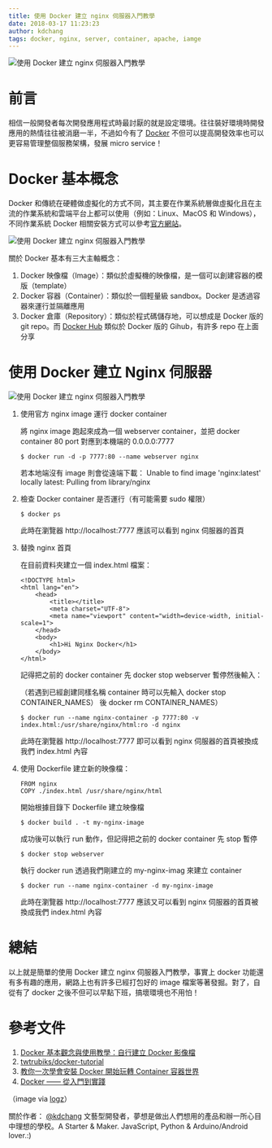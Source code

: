 ```yaml
---
title: 使用 Docker 建立 nginx 伺服器入門教學
date: 2018-03-17 11:23:23
author: kdchang
tags: docker, nginx, server, container, apache, iamge
---
```


![使用 Docker 建立 nginx 伺服器入門教學](/img/kdchang/docker101/docker-logo.png)

# 前言
相信一般開發者每次開發應用程式時最討厭的就是設定環境。往往裝好環境時開發應用的熱情往往被消磨一半，不過如今有了 [Docker](https://www.docker.com/) 不但可以提高開發效率也可以更容易管理整個服務架構，發展 micro service！

# Docker 基本概念
Docker 和傳統在硬體做虛擬化的方式不同，其主要在作業系統層做虛擬化且在主流的作業系統和雲端平台上都可以使用（例如：Linux、MacOS 和 Windows），不同作業系統 Docker 相關安裝方式可以參考[官方網站](https://docs.docker.com/install/)。

![使用 Docker 建立 nginx 伺服器入門教學](/img/kdchang/docker101/docker-vm-container.png)

關於 Docker 基本有三大主軸概念：
1. Docker 映像檔（Image）：類似於虛擬機的映像檔，是一個可以創建容器的模版（template）
2. Docker 容器（Container）：類似於一個輕量級 sandbox。Docker 是透過容器來運行並隔離應用
3. Docker 倉庫（Repository）：類似於程式碼儲存地，可以想成是 Docker 版的 git repo。而 [Docker Hub](https://hub.docker.com/) 類似於 Docker 版的 Gihub，有許多 repo 在上面分享

# 使用 Docker 建立 Nginx 伺服器

![使用 Docker 建立 nginx 伺服器入門教學](/img/kdchang/docker101/linux-vs-docker-comparison-architecture-docker-components.png)

1. 使用官方 nginx image 運行 docker container

    將 nginx image 跑起來成為一個 webserver container，並把 docker container 80 port 對應到本機端的 0.0.0.0:7777

    ```
    $ docker run -d -p 7777:80 --name webserver nginx
    ```

    若本地端沒有 image 則會從遠端下載：
    Unable to find image 'nginx:latest' locally
    latest: Pulling from library/nginx

2. 檢查 Docker container 是否運行（有可能需要 sudo 權限）

    ```
    $ docker ps
    ```

    此時在瀏覽器 http://localhost:7777 應該可以看到 nginx 伺服器的首頁


3. 替換 nginx 首頁

    在目前資料夾建立一個 index.html 檔案：

    ```
    <!DOCTYPE html>
    <html lang="en">
        <head>
            <title></title>
            <meta charset="UTF-8">
            <meta name="viewport" content="width=device-width, initial-scale=1">
        </head>
        <body>
            <h1>Hi Nginx Docker</h1>
        </body>
    </html>
    ```

    記得把之前的 docker container 先 docker stop webserver 暫停然後輸入：

    （若遇到已經創建同樣名稱 container 時可以先輸入 docker stop CONTAINER_NAMES） 後 docker rm CONTAINER_NAMES）

    ```
    $ docker run --name nginx-container -p 7777:80 -v index.html:/usr/share/nginx/html:ro -d nginx
    ```

    此時在瀏覽器 http://localhost:7777 即可以看到 nginx 伺服器的首頁被換成我們 index.html 內容

4. 使用 Dockerfile 建立新的映像檔：

    ```
    FROM nginx
    COPY ./index.html /usr/share/nginx/html
    ```

    開始根據目錄下 Dockerfile 建立映像檔

    ```
    $ docker build . -t my-nginx-image
    ```

    成功後可以執行 run 動作，但記得把之前的 docker container 先 stop 暫停

    ```
    $ docker stop webserver
    ```

    執行 docker run 透過我們剛建立的 my-nginx-imag 來建立 container

    ```
    $ docker run --name nginx-container -d my-nginx-image
    ```

    此時在瀏覽器 http://localhost:7777 應該又可以看到 nginx 伺服器的首頁被換成我們 index.html 內容

# 總結
以上就是簡單的使用 Docker 建立 nginx 伺服器入門教學，事實上 docker 功能還有多有趣的應用，網路上也有許多已經打包好的 image 檔案等著發掘。對了，自從有了 docker 之後不但可以早點下班，搞壞環境也不用怕！

# 參考文件
1. [Docker 基本觀念與使用教學：自行建立 Docker 影像檔](https://blog.gtwang.org/virtualization/docker-basic-tutorial/)
2. [twtrubiks/docker-tutorial](https://github.com/twtrubiks/docker-tutorial)
3. [教你一次學會安裝 Docker 開始玩轉 Container 容器世界](https://blog.hellosanta.com.tw/%E7%B6%B2%E7%AB%99%E8%A8%AD%E8%A8%88/%E4%BC%BA%E6%9C%8D%E5%99%A8/%E6%95%99%E4%BD%A0%E4%B8%80%E6%AC%A1%E5%AD%B8%E6%9C%83%E5%AE%89%E8%A3%9D-docker-%E9%96%8B%E5%A7%8B%E7%8E%A9%E8%BD%89-container%C2%A0%E5%AE%B9%E5%99%A8%E4%B8%96%E7%95%8C)
4. [Docker —— 從入門到實踐](https://www.gitbook.com/book/philipzheng/docker_practice/details)


（image via [logz](https://logz.io/blog/what-is-docker/)）

關於作者：
[@kdchang](http://blog.kdchang.cc) 文藝型開發者，夢想是做出人們想用的產品和辦一所心目中理想的學校。A Starter & Maker. JavaScript, Python & Arduino/Android lover.:) 
